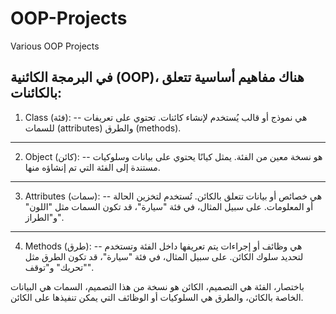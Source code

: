 # OOP-Projects
Various OOP Projects

## في البرمجة الكائنية (OOP)، هناك مفاهيم أساسية تتعلق بالكائنات:

1. Class (فئة):
   -- هي نموذج أو قالب يُستخدم لإنشاء كائنات. تحتوي على تعريفات للسمات (attributes) والطرق (methods).
---
2. Object (كائن):
   -- هو نسخة معين من الفئة. يمثل كيانًا يحتوي على بيانات وسلوكيات مستندة إلى الفئة التي تم إنشاؤه منها.
---
3. Attributes (سمات):
   -- هي خصائص أو بيانات تتعلق بالكائن. تُستخدم لتخزين الحالة أو المعلومات. على سبيل المثال، في فئة "سيارة"، قد تكون السمات مثل "اللون" و"الطراز".
---
4. Methods (طرق):
   -- هي وظائف أو إجراءات يتم تعريفها داخل الفئة وتستخدم لتحديد سلوك الكائن. على سبيل المثال، في فئة "سيارة"، قد تكون الطرق مثل "تحريك" و"توقف".

باختصار، الفئة هي التصميم، الكائن هو نسخة من هذا التصميم، السمات هي البيانات الخاصة بالكائن، والطرق هي السلوكيات أو الوظائف التي يمكن تنفيذها على الكائن.
